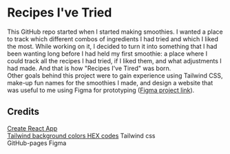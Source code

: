 # Recipes I've Tried
This GitHub repo started when I started making smoothies. I wanted a place to track which different combos of ingredients I had tried and which I liked the most. While working on it, I decided to turn it into something that I had been wanting long before I had held my first smoothie: a place where I could track all the recipes I had tried, if I liked them, and what adjustments I had made. And that is how "Recipes I've Tired" was born.  
Other goals behind this project were to gain experience using Tailwind CSS, make-up fun names for the smoothies I made, and design a website that was useful to me using Figma for prototyping ([Figma project link](https://www.figma.com/proto/jziVnhsyDv7WbZippOQgm4/Recipes-I've-Tried?node-id=0-1&t=F4BneALTQXMwstyl-1)).  

## Credits
[Create React App](https://github.com/facebook/create-react-app)  
[Tailwind background colors HEX codes](https://gist.github.com/guvener/d8952570d5a8be430580b93800519439)
Tailwind css  
GitHub-pages
Figma

